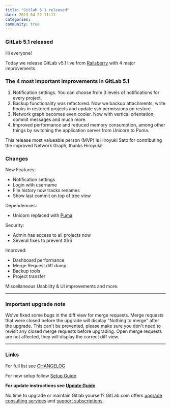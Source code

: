 ```yaml
---
title: "Gitlab 5.1 released"
date: 2013-04-22 11:11
categories:
community: true
---
```


### GitLab 5.1 released

Hi everyone!

Today we release GitLab v5.1 live from [Railsberry](http://www.railsberry.com/) with 4 major improvements.

### The 4 most important improvements in GitLab 5.1

1. Notification settings. You can choose from 3 levels of notifications for every project.
2. Backup functionality was refactored. Now we backup attachments, write hooks in restored projects and update ssh permissions on restore.
3. Network graph becomes even cooler. Now with vertical orientation, commit messages and much more.
4. Improved performance and reduced memory consumption, among other things by switching the application server from Unicorn to Puma.

This release most valueable person (MVP) is Hiroyuki Sato for contributing the improved Network Graph, thanks Hiroyuki!

<!-- more -->

### Changes

New Features:

  * Notification settings
  * Login with username
  * File history now tracks renames
  * Show last commit on top of tree view

Dependencies:

  * Unicorn replaced with [Puma](http://puma.io/)

Security:

  * Admin has access to all projects now
  * Several fixes to prevent XSS

Improved:

  * Dashboard performance
  * Merge Request diff dump
  * Backup tools
  * Project transfer

Miscellaneous
Usability & UI improvements and more.

- - -

### Important upgrade note

We've fixed some bugs in the diff view for merge requests.
Merge requests that were closed before the upgrade will display "Nothing to merge" after the upgrade.
This can't be prevented, please make sure you don't need to revisit any closed merge requests before upgrading. Open merge requests are not affected, they will display the correct diff view.


- - -

### Links

For full list see [CHANGELOG](https://github.com/gitlabhq/gitlabhq/blob/master/CHANGELOG)

For new setup follow [Setup Guide](https://github.com/gitlabhq/gitlabhq/blob/5-1-stable/doc/install/installation.md)

__For update instructions see [Update Guide](https://github.com/gitlabhq/gitlabhq/blob/5-1-stable/doc/update/5.0-to-5.1.md)__

No time to upgrade or maintain Gitlab yourself? GitLab.com offers [upgrade consulting services](http://www.gitlab.com/consultancy/) and [support subscriptions](http://www.gitlab.com/subscription/).
